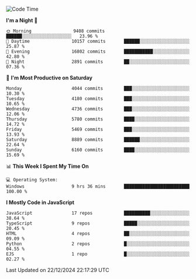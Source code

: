<!--START_SECTION:waka-->
![Code Time](http://img.shields.io/badge/Code%20Time-3%2C439%20hrs%2019%20mins-blue)

**I'm a Night 🦉** 

```text
🌞 Morning                9408 commits        ██████░░░░░░░░░░░░░░░░░░░   23.96 % 
🌆 Daytime                10157 commits       ██████░░░░░░░░░░░░░░░░░░░   25.87 % 
🌃 Evening                16802 commits       ███████████░░░░░░░░░░░░░░   42.80 % 
🌙 Night                  2891 commits        ██░░░░░░░░░░░░░░░░░░░░░░░   07.36 % 
```
📅 **I'm Most Productive on Saturday** 

```text
Monday                   4044 commits        ███░░░░░░░░░░░░░░░░░░░░░░   10.30 % 
Tuesday                  4180 commits        ███░░░░░░░░░░░░░░░░░░░░░░   10.65 % 
Wednesday                4736 commits        ███░░░░░░░░░░░░░░░░░░░░░░   12.06 % 
Thursday                 5780 commits        ████░░░░░░░░░░░░░░░░░░░░░   14.72 % 
Friday                   5469 commits        ███░░░░░░░░░░░░░░░░░░░░░░   13.93 % 
Saturday                 8889 commits        ██████░░░░░░░░░░░░░░░░░░░   22.64 % 
Sunday                   6160 commits        ████░░░░░░░░░░░░░░░░░░░░░   15.69 % 
```


📊 **This Week I Spent My Time On** 

```text
💻 Operating System: 
Windows                  9 hrs 36 mins       █████████████████████████   100.00 % 
```

**I Mostly Code in JavaScript** 

```text
JavaScript               17 repos            ██████████░░░░░░░░░░░░░░░   38.64 % 
TypeScript               9 repos             █████░░░░░░░░░░░░░░░░░░░░   20.45 % 
HTML                     4 repos             ██░░░░░░░░░░░░░░░░░░░░░░░   09.09 % 
Python                   2 repos             █░░░░░░░░░░░░░░░░░░░░░░░░   04.55 % 
EJS                      1 repo              █░░░░░░░░░░░░░░░░░░░░░░░░   02.27 % 
```




 Last Updated on 22/12/2024 22:17:29 UTC
<!--END_SECTION:waka-->

<!--
**likaiqiang/likaiqiang** is a ✨ _special_ ✨ repository because its `README.md` (this file) appears on your GitHub profile.

Here are some ideas to get you started:

- 🔭 I’m currently working on ...
- 🌱 I’m currently learning ...
- 👯 I’m looking to collaborate on ...
- 🤔 I’m looking for help with ...
- 💬 Ask me about ...
- 📫 How to reach me: ...
- 😄 Pronouns: ...
- ⚡ Fun fact: ...
-->
